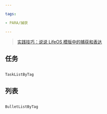 ```yaml
---

tags:

- PARA/捕获

---
```

> [实践技巧：说说 LifeOS 模版中的捕获和表达](https://obsidian-life-os.netlify.app/zh/case/capture-and-express.html)

## 任务

```LifeOS

TaskListByTag

```

  

## 列表

```LifeOS

BulletListByTag

```